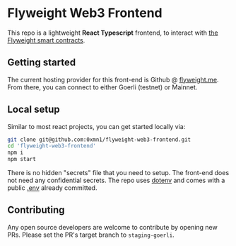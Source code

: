 # Flyweight Web3 Frontend
This repo is a lightweight **React Typescript** frontend, to interact with [the Flyweight smart contracts](https://github.com/0xmn1/flyweight-smart-contracts).

## Getting started
The current hosting provider for this front-end is Github @ [flyweight.me](https://flyweight.me/). From there, you can connect to either Goerli (testnet) or Mainnet.

## Local setup
Similar to most react projects, you can get started locally via:
```bash
git clone git@github.com:0xmn1/flyweight-web3-frontend.git
cd 'flyweight-web3-frontend'
npm i
npm start
```

There is no hidden "secrets" file that you need to setup. The front-end does not need any confidential secrets. The repo uses [dotenv](https://github.com/motdotla/dotenv) and comes with a public [.env](https://github.com/0xmn1/flyweight-web3-frontend/blob/main/.env) already committed.

## Contributing
Any open source developers are welcome to contribute by opening new PRs. Please set the PR's target branch to `staging-goerli`.
